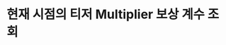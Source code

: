 #  현재 시점의 티저 Multiplier 보상 계수 조회

<api-endpoint openapi-path="../../openapi/api-docs (1).json" method="GET" endpoint="/v1/teaser/achieved/reward"/>